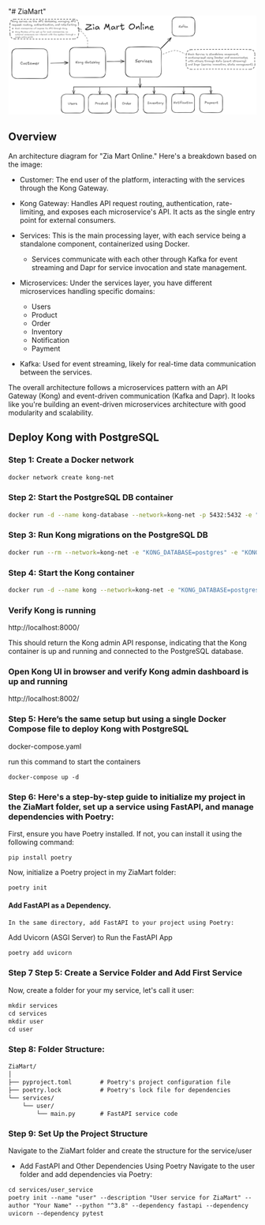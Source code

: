 "# ZiaMart" 
![alt text](image.png)

## Overview
An architecture diagram for "Zia Mart Online." Here's a breakdown based on the image:

- Customer: The end user of the platform, interacting with the services through the Kong Gateway.

- Kong Gateway: Handles API request routing, authentication, rate-limiting, and exposes each microservice's API. It acts as the single entry point for external consumers.

- Services: This is the main processing layer, with each service being a standalone component, containerized using Docker.

    - Services communicate with each other through Kafka for event streaming and Dapr for service invocation and state management.
- Microservices: Under the services layer, you have different microservices handling specific domains:

   - Users
   - Product
   - Order
   - Inventory
   - Notification
   - Payment

- Kafka: Used for event streaming, likely for real-time data communication between the services.

The overall architecture follows a microservices pattern with an API Gateway (Kong) and event-driven communication (Kafka and Dapr). It looks like you're building an event-driven microservices architecture with good modularity and scalability.

## Deploy Kong with PostgreSQL

### Step 1: Create a Docker network

```bash
docker network create kong-net
```

### Step 2: Start the PostgreSQL DB container

```bash
docker run -d --name kong-database --network=kong-net -p 5432:5432 -e "POSTGRES_USER=kong" -e "POSTGRES_DB=kong" -e "POSTGRES_PASSWORD=kong" postgres:latest
```

### Step 3: Run Kong migrations on the PostgreSQL DB

```bash
docker run --rm --network=kong-net -e "KONG_DATABASE=postgres" -e "KONG_PG_HOST=kong-database" -e "KONG_PG_PASSWORD=kong" kong:latest kong migrations bootstrap
```

### Step 4: Start the Kong container 

```bash
docker run -d --name kong --network=kong-net -e "KONG_DATABASE=postgres" -e "KONG_PG_HOST=kong-database" -e "KONG_PG_PASSWORD=kong" -e "KONG_PROXY_ACCESS_LOG=/dev/stdout" -e "KONG_ADMIN_ACCESS_LOG=/dev/stdout" -e "KONG_PROXY_ERROR_LOG=/dev/stderr" -e "KONG_ADMIN_ERROR_LOG=/dev/stderr" -e "KONG_ADMIN_LISTEN=0.0.0.0:8001, 0.0.0.0:8444 ssl" -p 8000:8000 -p 8001:8001 -p 8002:8002 -p 8443:8443 -p 8444:8444 kong:latest
```

### Verify Kong is running

http://localhost:8000/


This should return the Kong admin API response, indicating that the Kong container is up and running and connected to the PostgreSQL database.

### Open Kong UI in browser and verify Kong admin dashboard is up and running

http://localhost:8002/

### Step 5: Here’s the same setup but using a single Docker Compose file to deploy Kong with PostgreSQL

docker-compose.yaml


run this command to start the containers
```
docker-compose up -d
```

### Step 6: Here's a step-by-step guide to initialize my project in the ZiaMart folder, set up a service using FastAPI, and manage dependencies with Poetry:

First, ensure you have Poetry installed. If not, you can install it using the following command:
```
pip install poetry
```

Now, initialize a Poetry project in my ZiaMart folder:
```
poetry init
```

#### Add FastAPI as a Dependency.
    In the same directory, add FastAPI to your project using Poetry:

Add Uvicorn (ASGI Server) to Run the FastAPI App
```
poetry add uvicorn
```

### Step 7 Step 5: Create a Service Folder and Add First Service
Now, create a folder for your my service, let's call it user:

```
mkdir services
cd services
mkdir user
cd user
```

### Step 8: Folder Structure:

```
ZiaMart/
│
├── pyproject.toml        # Poetry's project configuration file
├── poetry.lock           # Poetry's lock file for dependencies
└── services/
    └── user/
        └── main.py       # FastAPI service code

```

### Step 9: Set Up the Project Structure
Navigate to the ZiaMart folder and create the structure for the service/user
- Add FastAPI and Other Dependencies Using Poetry
Navigate to the user folder and add dependencies via Poetry:
```
cd services/user_service
poetry init --name "user" --description "User service for ZiaMart" --author "Your Name" --python "^3.8" --dependency fastapi --dependency uvicorn --dependency pytest
```



